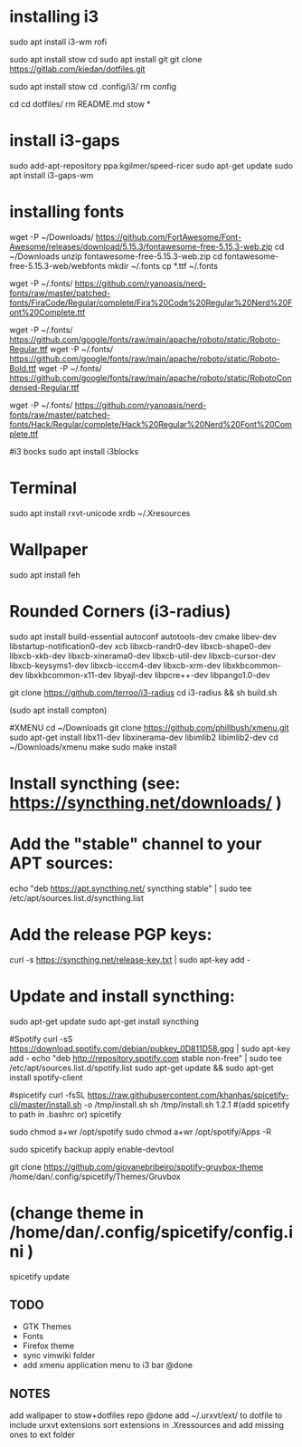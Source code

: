# installing i3

sudo apt install i3-wm rofi


sudo apt install stow
cd
sudo apt install git
git clone https://gitlab.com/kiedan/dotfiles.git

sudo apt install stow
cd .config/i3/
rm config

cd
cd dotfiles/
rm README.md 
stow *

# install i3-gaps
sudo add-apt-repository ppa:kgilmer/speed-ricer
sudo apt-get update
sudo apt install i3-gaps-wm

# installing fonts
wget -P ~/Downloads/ https://github.com/FortAwesome/Font-Awesome/releases/download/5.15.3/fontawesome-free-5.15.3-web.zip
cd ~/Downloads
unzip fontawesome-free-5.15.3-web.zip
cd fontawesome-free-5.15.3-web/webfonts
mkdir ~/.fonts
cp *.ttf ~/.fonts

wget -P ~/.fonts/ https://github.com/ryanoasis/nerd-fonts/raw/master/patched-fonts/FiraCode/Regular/complete/Fira%20Code%20Regular%20Nerd%20Font%20Complete.ttf

wget -P ~/.fonts/ https://github.com/google/fonts/raw/main/apache/roboto/static/Roboto-Regular.ttf 
wget -P ~/.fonts/ https://github.com/google/fonts/raw/main/apache/roboto/static/Roboto-Bold.ttf
wget -P ~/.fonts/ https://github.com/google/fonts/raw/main/apache/roboto/static/RobotoCondensed-Regular.ttf

wget -P ~/.fonts/ https://github.com/ryanoasis/nerd-fonts/raw/master/patched-fonts/Hack/Regular/complete/Hack%20Regular%20Nerd%20Font%20Complete.ttf

#i3 bocks
sudo apt install i3blocks

# Terminal 
sudo apt install rxvt-unicode
xrdb ~/.Xresources


# Wallpaper
sudo apt install feh

# Rounded Corners (i3-radius)

sudo apt install build-essential autoconf autotools-dev cmake libev-dev libstartup-notification0-dev xcb libxcb-randr0-dev libxcb-shape0-dev libxcb-xkb-dev libxcb-xinerama0-dev libxcb-util-dev libxcb-cursor-dev libxcb-keysyms1-dev libxcb-icccm4-dev libxcb-xrm-dev libxkbcommon-dev libxkbcommon-x11-dev libyajl-dev libpcre++-dev libpango1.0-dev

git clone https://github.com/terroo/i3-radius
cd i3-radius && sh build.sh


(sudo apt install compton)

#XMENU
cd ~/Downloads
git clone https://github.com/phillbush/xmenu.git
sudo apt-get install libx11-dev libxinerama-dev libimlib2 libimlib2-dev
cd ~/Downloads/xmenu
make
sudo make install

# Install syncthing (see: https://syncthing.net/downloads/ )
# Add the "stable" channel to your APT sources:
echo "deb https://apt.syncthing.net/ syncthing stable" | sudo tee /etc/apt/sources.list.d/syncthing.list
# Add the release PGP keys:
curl -s https://syncthing.net/release-key.txt | sudo apt-key add -
# Update and install syncthing:
sudo apt-get update
sudo apt-get install syncthing



#Spotify
curl -sS https://download.spotify.com/debian/pubkey_0D811D58.gpg | sudo apt-key add - 
echo "deb http://repository.spotify.com stable non-free" | sudo tee /etc/apt/sources.list.d/spotify.list
sudo apt-get update && sudo apt-get install spotify-client

#spicetify
curl -fsSL https://raw.githubusercontent.com/khanhas/spicetify-cli/master/install.sh -o /tmp/install.sh
sh /tmp/install.sh 1.2.1
#(add spicetify to path in .bashrc or)
spicetify

sudo chmod a+wr /opt/spotify
sudo chmod a+wr /opt/spotify/Apps -R

sudo spicetify backup apply enable-devtool

git clone https://github.com/giovanebribeiro/spotify-gruvbox-theme /home/dan/.config/spicetify/Themes/Gruvbox
# (change theme in /home/dan/.config/spicetify/config.ini )

spicetify update 

TODO
----
- GTK Themes 
- Fonts
- Firefox theme
- sync vimwiki folder
- add xmenu application menu to i3 bar @done



NOTES
------
add wallpaper to stow+dotfiles repo @done
add ~/.urxvt/ext/ to dotfile to include urxvt extensions
sort extensions in .Xressources and add missing ones to ext folder
